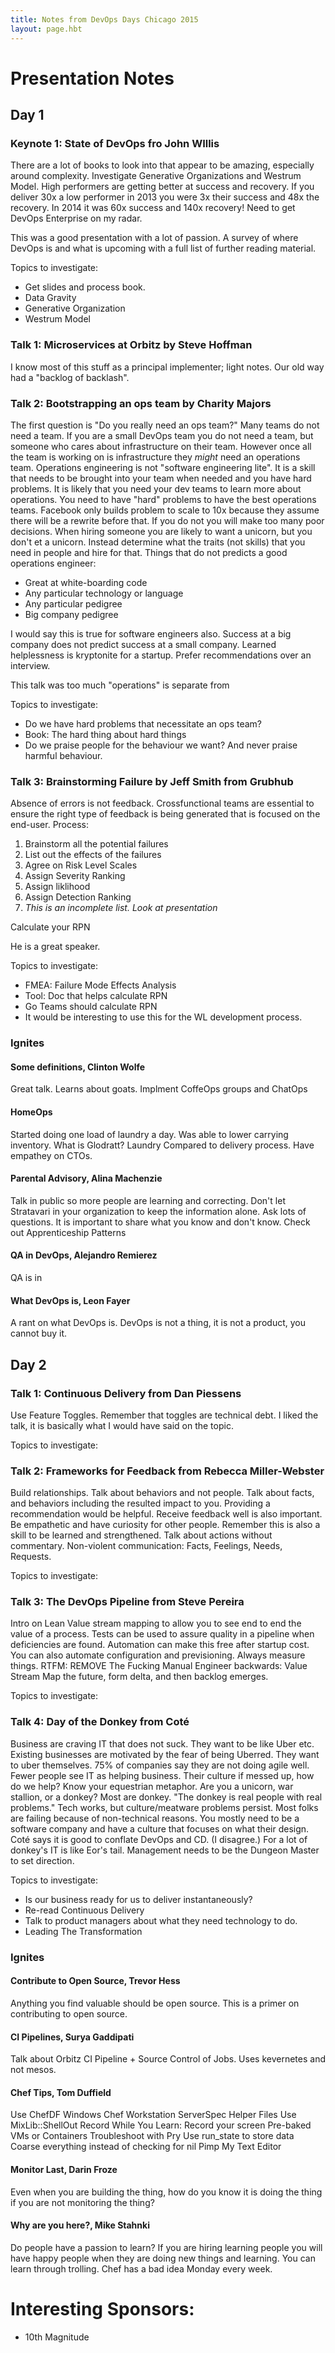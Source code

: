 ```yaml
---
title: Notes from DevOps Days Chicago 2015
layout: page.hbt
---
```

# Presentation Notes

## Day 1

### Keynote 1: State of DevOps fro John WIllis

There are a lot of books to look into that appear to be amazing, especially around complexity. Investigate Generative Organizations and Westrum Model. High performers are getting better at success and recovery. If you deliver 30x a low performer in 2013 you were 3x their success and 48x the recovery. In 2014 it was 60x success and 140x recovery! Need to get DevOps Enterprise on my radar.

This was a good presentation with a lot of passion. A survey of where DevOps is and what is upcoming with a full list of further reading material.

Topics to investigate:

*   Get slides and process book.
*   Data Gravity
*   Generative Organization
*   Westrum Model

### Talk 1: Microservices at Orbitz by Steve Hoffman

I know most of this stuff as a principal implementer; light notes. Our old way had a "backlog of backlash".

### Talk 2: Bootstrapping an ops team by Charity Majors

The first question is "Do you really need an ops team?" Many teams do not need a team. If you are a small DevOps team you do not need a team, but someone who cares about infrastructure on their team. However once all the team is working on is infrastructure they _might_ need an operations team. Operations engineering is not "software engineering lite". It is a skill that needs to be brought into your team when needed and you have hard problems. It is likely that you need your dev teams to learn more about operations. You need to have "hard" problems to have the best operations teams. Facebook only builds problem to scale to 10x because they assume there will be a rewrite before that. If you do not you will make too many poor decisions. When hiring someone you are likely to want a unicorn, but you don't et a unicorn. Instead determine what the traits (not skills) that you need in people and hire for that. Things that do not predicts a good operations engineer:

*   Great at white-boarding code
*   Any particular technology or language
*   Any particular pedigree
*   Big company pedigree

I would say this is true for software engineers also. Success at a big company does not predict success at a small company. Learned helplessness is kryptonite for a startup. Prefer recommendations over an interview.

This talk was too much "operations" is separate from

Topics to investigate:

*   Do we have hard problems that necessitate an ops team?
*   Book: The hard thing about hard things
*   Do we praise people for the behaviour we want? And never praise harmful behaviour.

### Talk 3: Brainstorming Failure by Jeff Smith from Grubhub

Absence of errors is not feedback. Crossfunctional teams are essential to ensure the right type of feedback is being generated that is focused on the end-user. Process:

1.  Brainstorm all the potential failures
2.  List out the effects of the failures
3.  Agree on Risk Level Scales
4.  Assign Severity Ranking
5.  Assign liklihood
6.  Assign Detection Ranking
7.  _This is an incomplete list. Look at presentation_

Calculate your RPN

He is a great speaker.

Topics to investigate:

*   FMEA: Failure Mode Effects Analysis
*   Tool: Doc that helps calculate RPN
*   Go Teams should calculate RPN
*   It would be interesting to use this for the WL development process.

### Ignites

#### Some definitions, Clinton Wolfe

Great talk. Learns about goats. Implment CoffeOps groups and ChatOps

#### HomeOps

Started doing one load of laundry a day. Was able to lower carrying inventory. What is Glodratt? Laundry Compared to delivery process. Have empathey on CTOs.

#### Parental Advisory, Alina Machenzie

Talk in public so more people are learning and correcting. Don't let Stratavari in your organization to keep the information alone. Ask lots of questions. It is important to share what you know and don't know. Check out Apprenticeship Patterns

#### QA in DevOps, Alejandro Remierez

QA is in

#### What DevOps is, Leon Fayer

A rant on what DevOps is. DevOps is not a thing, it is not a product, you cannot buy it.

## Day 2

### Talk 1: Continuous Delivery from Dan Piessens

Use Feature Toggles. Remember that toggles are technical debt. I liked the talk, it is basically what I would have said on the topic.

Topics to investigate:

### Talk 2: Frameworks for Feedback from Rebecca Miller-Webster

Build relationships. Talk about behaviors and not people. Talk about facts, and behaviors including the resulted impact to you. Providing a recommendation would be helpful. Receive feedback well is also important. Be empathetic and have curiosity for other people. Remember this is also a skill to be learned and strengthened. Talk about actions without commentary. Non-violent communication: Facts, Feelings, Needs, Requests.

Topics to investigate:

### Talk 3: The DevOps Pipeline from Steve Pereira

Intro on Lean Value stream mapping to allow you to see end to end the value of a process. Tests can be used to assure quality in a pipeline when deficiencies are found. Automation can make this free after startup cost. You can also automate configuration and previsioning. Always measure things. RTFM: REMOVE The Fucking Manual Engineer backwards: Value Stream Map the future, form delta, and then backlog emerges.

Topics to investigate:

### Talk 4: Day of the Donkey from Coté

Business are craving IT that does not suck. They want to be like Uber etc. Existing businesses are motivated by the fear of being Uberred. They want to uber themselves. 75% of companies say they are not doing agile well. Fewer people see IT as helping business. Their culture if messed up, how do we help? Know your equestrian metaphor. Are you a unicorn, war stallion, or a donkey? Most are donkey. "The donkey is real people with real problems." Tech works, but culture/meatware problems persist. Most folks are failing because of non-technical reasons. You mostly need to be a software company and have a culture that focuses on what their design. Coté says it is good to conflate DevOps and CD. (I disagree.) For a lot of donkey's IT is like Eor's tail. Management needs to be the Dungeon Master to set direction.

Topics to investigate:

*   Is our business ready for us to deliver instantaneously?
*   Re-read Continuous Delivery
*   Talk to product managers about what they need technology to do.
*   Leading The Transformation

### Ignites

#### Contribute to Open Source, Trevor Hess

Anything you find valuable should be open source. This is a primer on contributing to open source.

#### CI Pipelines, Surya Gaddipati

Talk about Orbitz CI Pipeline + Source Control of Jobs. Uses kevernetes and not mesos.

#### Chef Tips, Tom Duffield

Use ChefDF Windows Chef Workstation ServerSpec Helper Files Use MixLib::ShellOut Record While You Learn: Record your screen Pre-baked VMs or Containers Troubleshoot with Pry Use run_state to store data Coarse everything instead of checking for nil Pimp My Text Editor

#### Monitor Last, Darin Froze

Even when you are building the thing, how do you know it is doing the thing if you are not monitoring the thing?

#### Why are you here?, Mike Stahnki

Do people have a passion to learn? If you are hiring learning people you will have happy people when they are doing new things and learning. You can learn through trolling. Chef has a bad idea Monday every week.

# Interesting Sponsors:

*   10th Magnitude